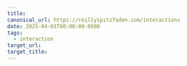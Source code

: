 ```yaml
---
title: 
canonical_url: https://reillyspitzfaden.com/interactions
date: 2025-04-01T00:00:00-0500
tags:
  - interaction
target_url:
target_title:
---
```

